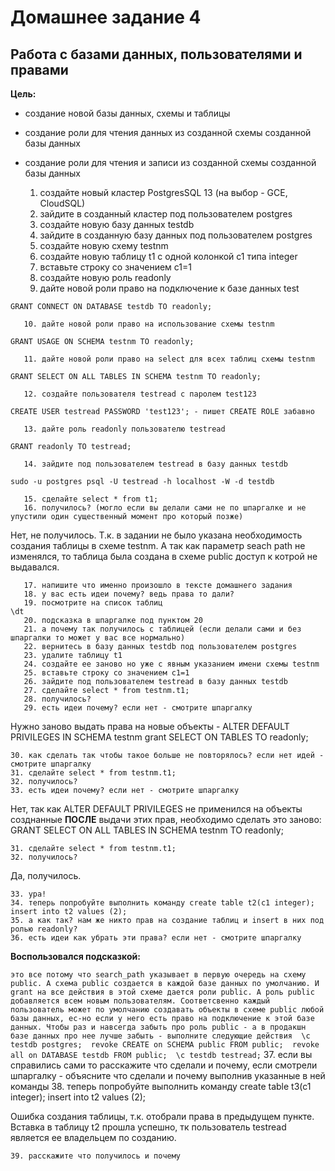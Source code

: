 # Домашнее задание 4 #
## Работа с базами данных, пользователями и правами ##

**Цель:**

   + создание новой базы данных, схемы и таблицы
   + создание роли для чтения данных из созданной схемы созданной базы данных
   + создание роли для чтения и записи из созданной схемы созданной базы данных

       1. создайте новый кластер PostgresSQL 13 (на выбор - GCE, CloudSQL)
       2. зайдите в созданный кластер под пользователем postgres
       3. создайте новую базу данных testdb
       4. зайдите в созданную базу данных под пользователем postgres
       5. создайте новую схему testnm
       6. создайте новую таблицу t1 с одной колонкой c1 типа integer
       7. вставьте строку со значением c1=1
       8. создайте новую роль readonly
       9. дайте новой роли право на подключение к базе данных test

    GRANT CONNECT ON DATABASE testdb TO readonly;

       10. дайте новой роли право на использование схемы testnm

    GRANT USAGE ON SCHEMA testnm TO readonly;

       11. дайте новой роли право на select для всех таблиц схемы testnm

    GRANT SELECT ON ALL TABLES IN SCHEMA testnm TO readonly;

       12. создайте пользователя testread с паролем test123

    CREATE USER testread PASSWORD 'test123'; - пишет CREATE ROLE забавно

       13. дайте роль readonly пользователю testread

    GRANT readonly TO testread;

       14. зайдите под пользователем testread в базу данных testdb

    sudo -u postgres psql -U testread -h localhost -W -d testdb
  
       15. сделайте select * from t1;
       16. получилось? (могло если вы делали сами не по шпаргалке и не упустили один существенный момент про который позже)

Нет, не получилось. Т.к. в задании не было указана необходимость создания таблицы в схеме testnm. А так как параметр seach path не изменялся, то таблица была создана в схеме public доступ к котрой не выдавался.

       17. напишите что именно произошло в тексте домашнего задания
       18. у вас есть идеи почему? ведь права то дали?
       19. посмотрите на список таблиц
    \dt
       20. подсказка в шпаргалке под пунктом 20
       21. а почему так получилось с таблицей (если делали сами и без шпаргалки то может у вас все нормально)
       22. вернитесь в базу данных testdb под пользователем postgres
       23. удалите таблицу t1
       24. создайте ее заново но уже с явным указанием имени схемы testnm
       25. вставьте строку со значением c1=1
       26. зайдите под пользователем testread в базу данных testdb
       27. сделайте select * from testnm.t1;
       28. получилось?
       29. есть идеи почему? если нет - смотрите шпаргалку

Нужно заново выдать права на новые объекты - ALTER DEFAULT PRIVILEGES IN SCHEMA testnm grant SELECT ON TABLES TO readonly;

    30. как сделать так чтобы такое больше не повторялось? если нет идей - смотрите шпаргалку
    31. сделайте select * from testnm.t1;
    32. получилось?
    33. есть идеи почему? если нет - смотрите шпаргалку

Нет, так как ALTER DEFAULT PRIVILEGES не применился на объекты созднанные **ПОСЛЕ** выдачи этих прав, необходимо сделать это заново: GRANT SELECT ON ALL TABLES IN SCHEMA testnm TO readonly;

    31. сделайте select * from testnm.t1;
    32. получилось?

Да, получилось.

    33. ура!
    34. теперь попробуйте выполнить команду create table t2(c1 integer); insert into t2 values (2);
    35. а как так? нам же никто прав на создание таблиц и insert в них под ролью readonly?
    36. есть идеи как убрать эти права? если нет - смотрите шпаргалку
**Воспользовался подсказкой:**
 
`это все потому что search_path указывает в первую очередь на схему public. А схема public создается в каждой базе данных по умолчанию. И grant на все действия в этой схеме дается роли public. А роль public добавляется всем новым пользователям. Соответсвенно каждый пользователь может по умолчанию создавать объекты в схеме public любой базы данных, ес-но если у него есть право на подключение к этой базе данных. Чтобы раз и навсегда забыть про роль public - а в продакшн базе данных про нее лучше забыть - выполните следующие действия 
\c testdb postgres; 
revoke CREATE on SCHEMA public FROM public; 
revoke all on DATABASE testdb FROM public; 
\c testdb testread;`
    37. если вы справились сами то расскажите что сделали и почему, если смотрели шпаргалку - объясните что сделали и почему выполнив указанные в ней команды
    38. теперь попробуйте выполнить команду create table t3(c1 integer); insert into t2 values (2);

Ошибка создания таблицы, т.к. отобрали права в предыдущем пункте. Вставка в таблицу t2 прошла успешно, тк пользователь testread является ее владельцем по созданию.

    39. расскажите что получилось и почему 